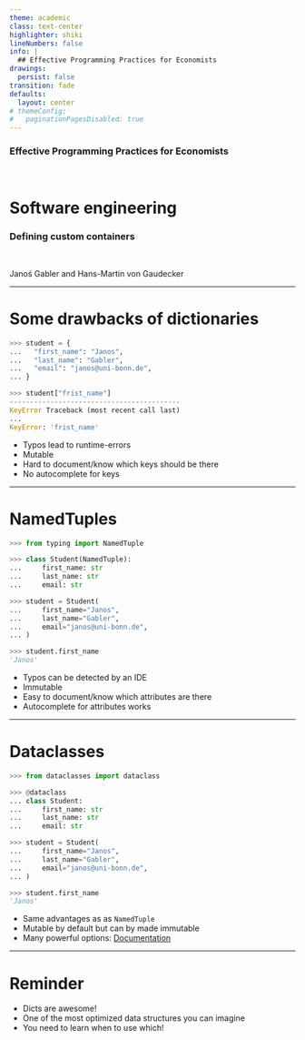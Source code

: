 ```yaml
---
theme: academic
class: text-center
highlighter: shiki
lineNumbers: false
info: |
  ## Effective Programming Practices for Economists
drawings:
  persist: false
transition: fade
defaults:
  layout: center
# themeConfig:
#   paginationPagesDisabled: true
---
```


### Effective Programming Practices for Economists

<br/>

# Software engineering

### Defining custom containers

<br/>


Janoś Gabler and Hans-Martin von Gaudecker

---

# Some drawbacks of dictionaries

<div class="grid grid-cols-2 gap-4">
<div>

```python
>>> student = {
...   "first_name": "Janos",
...   "last_name": "Gabler",
...   "email": "janos@uni-bonn.de",
... }

>>> student["frist_name"]
------------------------------------------
KeyError Traceback (most recent call last)
...
KeyError: 'frist_name'
```

</div>
<div>

- Typos lead to runtime-errors
- Mutable
- Hard to document/know which keys should be there
- No autocomplete for keys


</div>
</div>


---

# NamedTuples


<div class="flex gap-12">
<div>

```python
>>> from typing import NamedTuple

>>> class Student(NamedTuple):
...     first_name: str
...     last_name: str
...     email: str

>>> student = Student(
...     first_name="Janos",
...     last_name="Gabler",
...     email="janos@uni-bonn.de",
... )

>>> student.first_name
'Janos'
```

</div>
<div>

- Typos can be detected by an IDE
- Immutable
- Easy to document/know which attributes are there
- Autocomplete for attributes works


</div>
</div>


---

# Dataclasses

<div class="grid grid-cols-2 gap-4">
<div>

```python
>>> from dataclasses import dataclass

>>> @dataclass
... class Student:
...     first_name: str
...     last_name: str
...     email: str

>>> student = Student(
...     first_name="Janos",
...     last_name="Gabler",
...     email="janos@uni-bonn.de",
... )

>>> student.first_name
'Janos'
```

</div>
<div>

- Same advantages as as `NamedTuple`
- Mutable by default but can by made immutable
- Many powerful options: [Documentation](https://docs.python.org/3/library/dataclasses.html)

</div>
</div>


---

# Reminder

- Dicts are awesome!
- One of the most optimized data structures you can imagine
- You need to learn when to use which!
